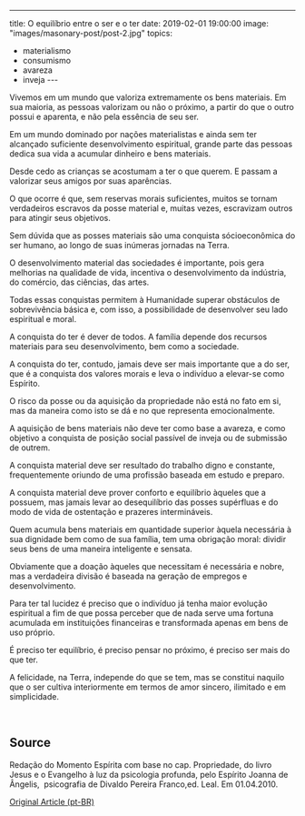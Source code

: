 ---
title: O equilíbrio entre o ser e o ter
date: 2019-02-01 19:00:00
image: "images/masonary-post/post-2.jpg"
topics: 
- materialismo
- consumismo
- avareza
- inveja
--- 

Vivemos em um mundo que valoriza extremamente os bens materiais. Em sua
maioria, as pessoas valorizam ou não o próximo, a partir do que o outro possui
e aparenta, e não pela essência de seu ser.

Em um mundo dominado por nações materialistas e ainda sem ter alcançado
suficiente desenvolvimento espiritual, grande parte das pessoas dedica sua vida
a acumular dinheiro e bens materiais.

Desde cedo as crianças se acostumam a ter o que querem. E passam a valorizar
seus amigos por suas aparências.

O que ocorre é que, sem reservas morais suficientes, muitos se tornam
verdadeiros escravos da posse material e, muitas vezes, escravizam outros para
atingir seus objetivos.

Sem dúvida que as posses materiais são uma conquista sócioeconômica do ser
humano, ao longo de suas inúmeras jornadas na Terra.

O desenvolvimento material das sociedades é importante, pois gera melhorias na
qualidade de vida, incentiva o desenvolvimento da indústria, do comércio, das
ciências, das artes.

Todas essas conquistas permitem à Humanidade superar obstáculos de
sobrevivência básica e, com isso, a possibilidade de desenvolver seu lado
espiritual e moral.

A conquista do ter é dever de todos. A família depende dos recursos materiais
para seu desenvolvimento, bem como a sociedade.

A conquista do ter, contudo, jamais deve ser mais importante que a do ser, que
é a conquista dos valores morais e leva o indivíduo a elevar-se como Espírito.

O risco da posse ou da aquisição da propriedade não está no fato em si, mas da
maneira como isto se dá e no que representa emocionalmente.

A aquisição de bens materiais não deve ter como base a avareza, e como objetivo
a conquista de posição social passível de inveja ou de submissão de outrem.

A conquista material deve ser resultado do trabalho digno e constante,
frequentemente oriundo de uma profissão baseada em estudo e preparo.

A conquista material deve prover conforto e equilíbrio àqueles que a possuem,
mas jamais levar ao desequilíbrio das posses supérfluas e do modo de vida de
ostentação e prazeres intermináveis.

Quem acumula bens materiais em quantidade superior àquela necessária à sua
dignidade bem como de sua família, tem uma obrigação moral: dividir seus bens
de uma maneira inteligente e sensata.

Obviamente que a doação àqueles que necessitam é necessária e nobre, mas a
verdadeira divisão é baseada na geração de empregos e desenvolvimento.

Para ter tal lucidez é preciso que o indivíduo já tenha maior evolução
espiritual a fim de que possa perceber que de nada serve uma fortuna acumulada
em instituições financeiras e transformada apenas em bens de uso próprio.

É preciso ter equilíbrio, é preciso pensar no próximo, é preciso ser mais do
que ter.

A felicidade, na Terra, independe do que se tem, mas se constitui naquilo que o
ser cultiva interiormente em termos de amor sincero, ilimitado e em
simplicidade.

 

## Source
Redação do Momento Espírita com base no cap.
Propriedade, do livro Jesus e o Evangelho à luz da
psicologia profunda, pelo Espírito Joanna de Ângelis,
 psicografia de Divaldo Pereira Franco,ed. Leal.
Em 01.04.2010.


[Original Article (pt-BR)](http://www.momento.com.br/pt/ler_texto.php?id=2572)
